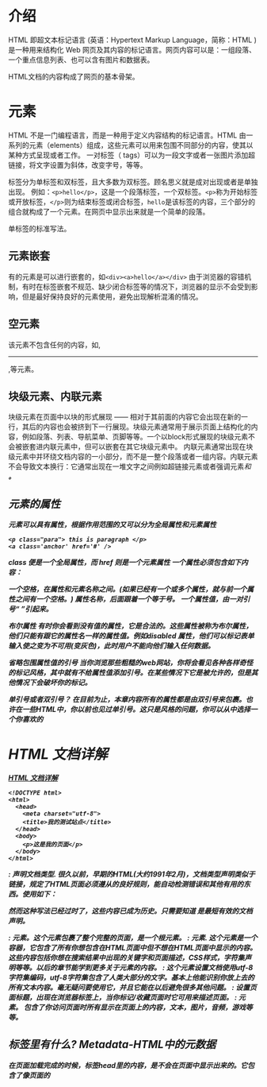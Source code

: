 # 介绍
HTML 即超文本标记语言 (英语：Hypertext Markup Language，简称：HTML ) 是一种用来结构化 Web 网页及其内容的标记语言。网页内容可以是：一组段落、一个重点信息列表、也可以含有图片和数据表。

HTML文档的内容构成了网页的基本骨架。

# 元素
HTML 不是一门编程语言，而是一种用于定义内容结构的标记语言。HTML 由一系列的元素（elements）组成，这些元素可以用来包围不同部分的内容，使其以某种方式呈现或者工作。 一对标签（ tags）可以为一段文字或者一张图片添加超链接，将文字设置为斜体，改变字号，等等。

标签分为单标签和双标签，且大多数为双标签。顾名思义就是成对出现或者是单独出现。
例如：`<p>hello</p>`，这是一个段落标签，一个双标签。`<p>`称为开始标签或开放标签，`</p>`则为结束标签或闭合标签，`hello`是该标签的内容，三个部分的组合就构成了一个元素。在网页中显示出来就是一个简单的段落。

单标签的标准写法。<br />

## 元素嵌套
有的元素是可以进行嵌套的，如`<div><a>hello</a></div>` 
由于浏览器的容错机制，有时在标签嵌套不规范、缺少闭合标签等的情况下，浏览器的显示不会受到影响，但是最好保持良好的元素使用，避免出现解析混淆的情况。

## 空元素
该元素不包含任何的内容，如<base />,<hr />,<img />等元素。

## 块级元素、内联元素
块级元素在页面中以块的形式展现 —— 相对于其前面的内容它会出现在新的一行，其后的内容也会被挤到下一行展现。块级元素通常用于展示页面上结构化的内容，例如段落、列表、导航菜单、页脚等等。一个以block形式展现的块级元素不会被嵌套进内联元素中，但可以嵌套在其它块级元素中。
内联元素通常出现在块级元素中并环绕文档内容的一小部分，而不是一整个段落或者一组内容。内联元素不会导致文本换行：它通常出现在一堆文字之间例如超链接元素<a>或者强调元素<em>和 <strong>。

## 元素的属性
元素可以具有属性，根据作用范围的又可以分为全局属性和元素属性
```
<p class="para"> this is paragraph </p>
<a class='anchor' href='#' />
```
class 便是一个全局属性，而 href 则是一个元素属性
一个属性必须包含如下内容：

一个空格，在属性和元素名称之间。(如果已经有一个或多个属性，就与前一个属性之间有一个空格。)
属性名称，后面跟着一个等于号。
一个属性值，由一对引号“ ”引起来。

布尔属性
有时你会看到没有值的属性，它是合法的。这些属性被称为布尔属性，他们只能有跟它的属性名一样的属性值。例如disabled 属性，他们可以标记表单输入使之变为不可用(变灰色)，此时用户不能向他们输入任何数据。

省略包围属性值的引号
当你浏览那些粗糙的web网站，你将会看见各种各样奇怪的标记风格，其中就有不给属性值添加引号。在某些情况下它是被允许的，但是其他情况下会破坏你的标记。

单引号或者双引号？
在目前为止，本章内容所有的属性都是由双引号来包裹。也许在一些HTML中，你以前也见过单引号。这只是风格的问题，你可以从中选择一个你喜欢的

# HTML 文档详解
[HTML 文档详解](https://developer.mozilla.org/zh-CN/docs/Learn/Getting_started_with_the_web/HTML_basics)
```
<!DOCTYPE html>
<html>
  <head>
    <meta charset="utf-8">
    <title>我的测试站点</title>
  </head>
  <body>
    <p>这是我的页面</p>
  </body>
</html>
```

<!DOCTYPE html>: 声明文档类型. 很久以前，早期的HTML(大约1991年2月)，文档类型声明类似于链接，规定了HTML页面必须遵从的良好规则，能自动检测错误和其他有用的东西。使用如下：
<!DOCTYPE html PUBLIC "-//W3C//DTD XHTML 1.0 Transitional//EN"
"http://www.w3.org/TR/xhtml1/DTD/xhtml1-transitional.dtd">
然而这种写法已经过时了，这些内容已成为历史。只需要知道 <!DOCTYPE html> 是最短有效的文档声明。
<html></html>: <html>元素。这个元素包裹了整个完整的页面，是一个根元素。
<head></head>: <head>元素. 这个元素是一个容器，它包含了所有你想包含在HTML页面中但不想在HTML页面中显示的内容。这些内容包括你想在搜索结果中出现的关键字和页面描述，CSS样式，字符集声明等等。以后的章节能学到更多关于<head>元素的内容。
<meta charset="utf-8">: 这个元素设置文档使用utf-8字符集编码，utf-8字符集包含了人类大部分的文字。基本上他能识别你放上去的所有文本内容。毫无疑问要使用它，并且它能在以后避免很多其他问题。
<title></title>: 设置页面标题，出现在浏览器标签上，当你标记/收藏页面时它可用来描述页面。
<body></body>: <body>元素。 包含了你访问页面时所有显示在页面上的内容，文本，图片，音频，游戏等等。

## <head>标签里有什么? Metadata-HTML中的元数据
在页面加载完成的时候，标签head里的内容，是不会在页面中显示出来的。它包含了像页面的<title>(标题) ,CSS(如果你选择用 CSS 来为 HTML 内容添加样式)，指向自定义图标的链接和其他的元数据(描述HTML的数据，比如，作者，和描述文档的重要关键词)。

### 元数据：<meta>元素
元数据就是描述数据的数据，而HTML有一个“官方的”方式来为一个文档添加元数据——  <meta> 元素。当然，其他在这篇文章中提到的东西也可以被当作元数据。有很多不同种类的 <meta> 元素可以被包含进你的页面的<head>元素，

许多<meta> 元素包含了name 和 content 特性：
name 指定了meta 元素的类型； 说明该元素包含了什么类型的信息。
content 指定了实际的元数据内容。

如今，几乎你使用的所有网站都会使用 CSS 让网页更加炫酷，使用JavaScript让网页有交互功能，比如视频播放器，地图，游戏以及更多功能。这些应用在网页中很常见，它们分别使用 <link>元素以及 <script> 元素。

图像（image）
图像元素通常具有两个属性：src，包含图像文件的路径;alt，是图像的描述内容，当图片不可见时给出提示，
使用例子：`<img src="images/firefox-icon.png" alt="测试图片">`

标题（heading）
标题元素有六个级别，从h1～h6,随着层级的增加标题逐渐缩小。
```
<h1>主标题</h1>
<h2>顶层标题</h2>
<h3>子标题</h3>
<h4>次子标题</h4>
```
>注：可以发现 MDN 网站上 第一级标题的主题是隐藏的。不要使用标题元素来加大、加粗字体，因为标题对于 无障碍访问 和 搜索引擎优化 等问题非常有意义。要保持页面结构清晰，标题整洁，不要发生标题级别跳跃。

段落（paragraph）
使用段落可以使用<p>元素实现。
`<p>这是一个段落</p>`

文本格式化
一些 HTML 标签除了具有一定的语义（含义）外，还有默认的样式，例如<b>（加粗）、<em>（倾斜）等，通过这些标签我们无需借助 CSS 就可以为网页中的内容定义样式。在这些具有语义和默认样式的标签中，有许多是针对文本的，通过这些标签我们可以格式化文本（为文本添加样式），例如使文本加粗、倾斜或者添加下划线等。
<strong>和<b>标签之间的区别
默认情况下，<strong>和<b>标签都可以使文本以粗体展示标签中的文本，但是<strong>标签的语义是标签中的内容具有很高的重要性，而<b>标签的语义仅仅是加粗文本以引起读者的注意，并没有特殊的意思。
同样，<em>和<i>标签默认情况下均以斜体显示标签中的文本，但是<em>标签具有强调的语义，用来表示标签中的内容很重要，而<i>标签仅仅用于定义斜体文本。

列表（list）
无序列表，用一个 <ul> 元素包围。
有序列表，用一个 <ol> 元素包围。
定义列别，用yige <dl> 元素包围。

|列表分类|	说明|
|有序列表|	<ol> 表示有序列表，<li> 表示列表中的每一项，默认使用阿拉伯数字编号。|
|无序列表|	<ul> 表示无序列表，配合 <li> 实现，默认使用●符号显示。|
|定义列表|	<dl> 与<dt>、<dd> 配合实现，<dt> 充当列表的标题，<dd> 是对 <dt> 的解释说明|

链接(anchor)（hypertext reference）
`<a href="https://www.mozilla.org/zh-CN/about/manifesto/">Mozilla 宣言</a>`

表格（table）
使用了<table>、<tr>、<td> 及 <th> 四个标签：
<table> 表示表格，表格的所有内容需要写在 <table> 和 </table> 之间。
<tr> 是 table row 的简称，表示表格的行。表格中有多少个 <tr> 标签就表示有多少行数据。
<td> 是 table datacell 的简称，表示表格的单元格，这才是真正存放表格数据的标签。单元格的数据可以是文本、图片、列表、段落、表单、水平线、表格等多种形式。
<th> 是 table heading 的简称，表示表格的表头。<th> 其实是 <td> 单元格的一种变体，本质上还是一种单元格。<th> 一般位于第一行，充当每一列的标题。大多数的浏览器会把表头显示为粗体居中的文本。

默认情况下，表格是没有边框的。但是我们可以使用 <table> 标签中的 border 属性来设置表格的边框宽度，单位是像素（px）。本例中我们将表格的边框宽度设置为 1px。注意，px 是默认的单位，不用显式指明。

我们常见的表格一般都有标题，表格的标题使用 <caption> 标签来表示。默认情况下，表格的标题位于整个表格的第一行并且居中显示。一个表格只能有一个标题，也就是说 <table> 标签中只能有一个 <caption> 标签。

表单
表单属于 HTML 文档的一部分，其中包含了如输入框、复选框、单选按钮、提交按钮等不同的表单控件，用户通过修改表单中的元素（例如输入文本，选择某个选项等）来完成表单，通过表单中的提交按钮将表单数据提交给后端程序。

在 HTML 中创建表单需要用到<form>标签，
HTML 表单中可以包含如下表所示的控件：

|控件/标签	|描述|
|<input>	|定义输入框|
|<textarea>	|定义文本域（一个可以输入多行文本的控件）|
|<label>	|为表单中的各个控件定义标题|
|<fieldset>	|定义一组相关的表单元素，并使用边框包裹起来|
|<legend>	|定义 <fieldset> 元素的标题|
|<select>	|定义下拉列表|
|<optgroup>	|定义选项组|
|<option>	|定义下拉列表中的选项|
|<button>	|定义一个可以点击的按钮|
|<datalist>	|指定一个预先定义的输入控件选项列表|
|<keygen>	|定义表单的密钥对生成器字段|
|<output>	|定义一个计算结果|

注释
```
<!--单行注释  -->
<!--
    多行注释
-->
```

内联框架
HTMl <iframe> 标签用来定义一个内联框架，使用它可以将另一个网页嵌入到当前网页中。<iframe> 标签会在网页中定义一个矩形区域，浏览器可以在这个区域内显示另一个页面的内容。

html5 与 html 的差异
更好的错误处理
现代 Web 应用程序支持
改进的语义
手机支持改进
视频和音频支持
矢量图形支持
